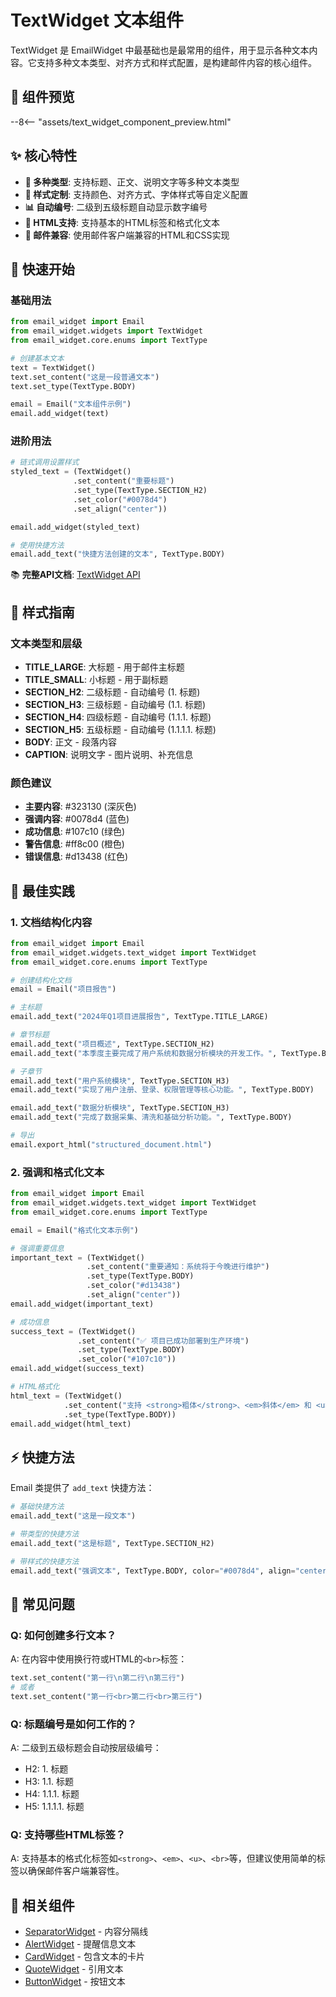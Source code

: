 # TextWidget 文本组件

TextWidget 是 EmailWidget 中最基础也是最常用的组件，用于显示各种文本内容。它支持多种文本类型、对齐方式和样式配置，是构建邮件内容的核心组件。

## 🎯 组件预览

--8<-- "assets/text_widget_component_preview.html"

## ✨ 核心特性

- **📝 多种类型**: 支持标题、正文、说明文字等多种文本类型
- **🎨 样式定制**: 支持颜色、对齐方式、字体样式等自定义配置
- **📊 自动编号**: 二级到五级标题自动显示数字编号
- **🔗 HTML支持**: 支持基本的HTML标签和格式化文本
- **📧 邮件兼容**: 使用邮件客户端兼容的HTML和CSS实现

## 🚀 快速开始

### 基础用法

```python
from email_widget import Email
from email_widget.widgets import TextWidget
from email_widget.core.enums import TextType

# 创建基本文本
text = TextWidget()
text.set_content("这是一段普通文本")
text.set_type(TextType.BODY)

email = Email("文本组件示例")
email.add_widget(text)
```

### 进阶用法

```python
# 链式调用设置样式
styled_text = (TextWidget()
              .set_content("重要标题")
              .set_type(TextType.SECTION_H2)
              .set_color("#0078d4")
              .set_align("center"))

email.add_widget(styled_text)

# 使用快捷方法
email.add_text("快捷方法创建的文本", TextType.BODY)
```

📚 **完整API文档**: [TextWidget API](../api/text-widget.md)

## 🎨 样式指南

### 文本类型和层级

- **TITLE_LARGE**: 大标题 - 用于邮件主标题
- **TITLE_SMALL**: 小标题 - 用于副标题
- **SECTION_H2**: 二级标题 - 自动编号 (1. 标题)
- **SECTION_H3**: 三级标题 - 自动编号 (1.1. 标题)
- **SECTION_H4**: 四级标题 - 自动编号 (1.1.1. 标题)
- **SECTION_H5**: 五级标题 - 自动编号 (1.1.1.1. 标题)
- **BODY**: 正文 - 段落内容
- **CAPTION**: 说明文字 - 图片说明、补充信息

### 颜色建议

- **主要内容**: #323130 (深灰色)
- **强调内容**: #0078d4 (蓝色)
- **成功信息**: #107c10 (绿色)
- **警告信息**: #ff8c00 (橙色)
- **错误信息**: #d13438 (红色)

## 📱 最佳实践

### 1. 文档结构化内容

```python
from email_widget import Email
from email_widget.widgets.text_widget import TextWidget
from email_widget.core.enums import TextType

# 创建结构化文档
email = Email("项目报告")

# 主标题
email.add_text("2024年Q1项目进展报告", TextType.TITLE_LARGE)

# 章节标题
email.add_text("项目概述", TextType.SECTION_H2)
email.add_text("本季度主要完成了用户系统和数据分析模块的开发工作。", TextType.BODY)

# 子章节
email.add_text("用户系统模块", TextType.SECTION_H3)
email.add_text("实现了用户注册、登录、权限管理等核心功能。", TextType.BODY)

email.add_text("数据分析模块", TextType.SECTION_H3)
email.add_text("完成了数据采集、清洗和基础分析功能。", TextType.BODY)

# 导出
email.export_html("structured_document.html")
```

### 2. 强调和格式化文本

```python
from email_widget import Email
from email_widget.widgets.text_widget import TextWidget
from email_widget.core.enums import TextType

email = Email("格式化文本示例")

# 强调重要信息
important_text = (TextWidget()
                 .set_content("重要通知：系统将于今晚进行维护")
                 .set_type(TextType.BODY)
                 .set_color("#d13438")
                 .set_align("center"))
email.add_widget(important_text)

# 成功信息
success_text = (TextWidget()
               .set_content("✅ 项目已成功部署到生产环境")
               .set_type(TextType.BODY)
               .set_color("#107c10"))
email.add_widget(success_text)

# HTML格式化
html_text = (TextWidget()
            .set_content("支持 <strong>粗体</strong>、<em>斜体</em> 和 <u>下划线</u>")
            .set_type(TextType.BODY))
email.add_widget(html_text)
```

## ⚡ 快捷方法

Email 类提供了 `add_text` 快捷方法：

```python
# 基础快捷方法
email.add_text("这是一段文本")

# 带类型的快捷方法
email.add_text("这是标题", TextType.SECTION_H2)

# 带样式的快捷方法
email.add_text("强调文本", TextType.BODY, color="#0078d4", align="center")
```

## 🐛 常见问题

### Q: 如何创建多行文本？
A: 在内容中使用换行符或HTML的`<br>`标签：
```python
text.set_content("第一行\n第二行\n第三行")
# 或者
text.set_content("第一行<br>第二行<br>第三行")
```

### Q: 标题编号是如何工作的？
A: 二级到五级标题会自动按层级编号：
- H2: 1. 标题
- H3: 1.1. 标题  
- H4: 1.1.1. 标题
- H5: 1.1.1.1. 标题

### Q: 支持哪些HTML标签？
A: 支持基本的格式化标签如`<strong>`、`<em>`、`<u>`、`<br>`等，但建议使用简单的标签以确保邮件客户端兼容性。

## 🔗 相关组件

- [SeparatorWidget](separator-widget.md) - 内容分隔线
- [AlertWidget](alert-widget.md) - 提醒信息文本
- [CardWidget](card-widget.md) - 包含文本的卡片
- [QuoteWidget](quote-widget.md) - 引用文本
- [ButtonWidget](button-widget.md) - 按钮文本